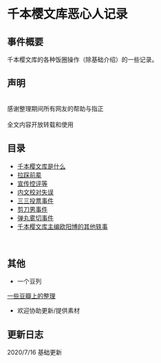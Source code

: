 千本樱文库恶心人记录
====  
事件概要
-------  
千本樱文库的各种饭圈操作（除基础介绍）的一些记录。
<br>  

声明
-------  
<br>  
感谢整理期间所有网友的帮助与指正<br>  
<br>  
全文内容开放转载和使用
<br>  

目录
------- 
* [千本樱文库是什么]( https://github.com/qbywksb/qianbenyingwenku/blob/master/content01.md "介绍、主页和相关图书") <br>  
* [拉踩前辈](https://github.com/qbywksb/qianbenyingwenku/blob/master/content02.md "为何行业新人要狂踩新星出版社？")  <br>  
* [宣传控评等](https://github.com/qbywksb/qianbenyingwenku/blob/master/content03.md "何时何地加入饭圈吧")  <br>  
* [内文校对失误](https://github.com/qbywksb/qianbenyingwenku/blob/master/content04.md "自己质量过关吗")  <br>  
* [三三投票事件](https://github.com/qbywksb/qianbenyingwenku/blob/master/content05.md "我不要你有想法，听我的")  <br>  
* [剪刀男事件](https://github.com/qbywksb/qianbenyingwenku/blob/master/content06.md "三年磨一稿，我说好就是好")  <br>  
* [弹丸雾切事件](https://github.com/qbywksb/qianbenyingwenku/blob/master/content07.md "没过河，先拆桥")  <br>  
* [千本樱文库主编欧阳博的其他轶事](https://github.com/qbywksb/qianbenyingwenku/blob/master/content08.md "我烂任我烂")  <br>  
<br>  

其他
------

* 一个豆列  <br>  

[一些豆瓣上的整理](https://www.douban.com/doulist/129466882/ "“樱之始末”") <br>  

* 欢迎协助更新/提供素材

更新日志
------- 
2020/7/16 基础更新
